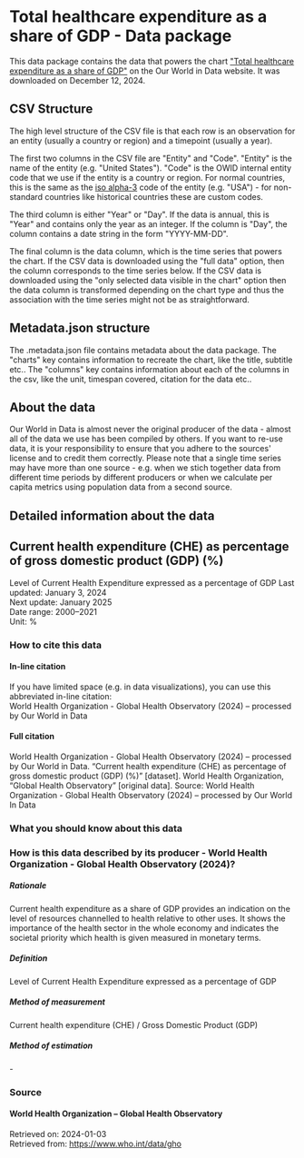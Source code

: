 # Total healthcare expenditure as a share of GDP - Data package

This data package contains the data that powers the chart ["Total healthcare expenditure as a share of GDP"](https://ourworldindata.org/grapher/total-healthcare-expenditure-gdp?v=1&csvType=full&useColumnShortNames=false) on the Our World in Data website. It was downloaded on December 12, 2024.

## CSV Structure

The high level structure of the CSV file is that each row is an observation for an entity (usually a country or region) and a timepoint (usually a year).

The first two columns in the CSV file are "Entity" and "Code". "Entity" is the name of the entity (e.g. "United States"). "Code" is the OWID internal entity code that we use if the entity is a country or region. For normal countries, this is the same as the [iso alpha-3](https://en.wikipedia.org/wiki/ISO_3166-1_alpha-3) code of the entity (e.g. "USA") - for non-standard countries like historical countries these are custom codes.

The third column is either "Year" or "Day". If the data is annual, this is "Year" and contains only the year as an integer. If the column is "Day", the column contains a date string in the form "YYYY-MM-DD".

The final column is the data column, which is the time series that powers the chart. If the CSV data is downloaded using the "full data" option, then the column corresponds to the time series below. If the CSV data is downloaded using the "only selected data visible in the chart" option then the data column is transformed depending on the chart type and thus the association with the time series might not be as straightforward.

## Metadata.json structure

The .metadata.json file contains metadata about the data package. The "charts" key contains information to recreate the chart, like the title, subtitle etc.. The "columns" key contains information about each of the columns in the csv, like the unit, timespan covered, citation for the data etc..

## About the data

Our World in Data is almost never the original producer of the data - almost all of the data we use has been compiled by others. If you want to re-use data, it is your responsibility to ensure that you adhere to the sources' license and to credit them correctly. Please note that a single time series may have more than one source - e.g. when we stich together data from different time periods by different producers or when we calculate per capita metrics using population data from a second source.

## Detailed information about the data


## Current health expenditure (CHE) as percentage of gross domestic product (GDP) (%)
Level of Current Health Expenditure expressed as a percentage of GDP
Last updated: January 3, 2024  
Next update: January 2025  
Date range: 2000–2021  
Unit: %  


### How to cite this data

#### In-line citation
If you have limited space (e.g. in data visualizations), you can use this abbreviated in-line citation:  
World Health Organization - Global Health Observatory (2024) – processed by Our World in Data

#### Full citation
World Health Organization - Global Health Observatory (2024) – processed by Our World in Data. “Current health expenditure (CHE) as percentage of gross domestic product (GDP) (%)” [dataset]. World Health Organization, “Global Health Observatory” [original data].
Source: World Health Organization - Global Health Observatory (2024) – processed by Our World In Data

### What you should know about this data

### How is this data described by its producer - World Health Organization - Global Health Observatory (2024)?
##### Rationale
Current health expenditure as a share of GDP provides an indication on the level of resources channelled to health relative to other uses. It shows the importance of the health sector in the whole economy and indicates the societal priority which health is given measured in monetary terms.

##### Definition
Level of Current Health Expenditure expressed as a percentage of GDP

##### Method of measurement
Current health expenditure (CHE) / Gross Domestic Product (GDP)

##### Method of estimation
\-

### Source

#### World Health Organization – Global Health Observatory
Retrieved on: 2024-01-03  
Retrieved from: https://www.who.int/data/gho  


    